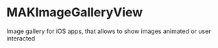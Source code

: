 MAKImageGalleryView
===================

Image gallery for iOS apps, that allows to show images animated or user interacted
